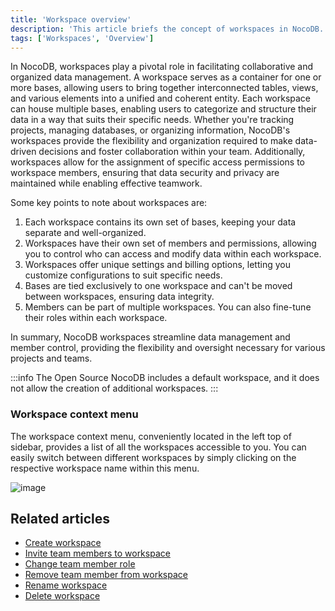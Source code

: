 ```yaml
---
title: 'Workspace overview'
description: 'This article briefs the concept of workspaces in NocoDB.'
tags: ['Workspaces', 'Overview']
---
```


In NocoDB, workspaces play a pivotal role in facilitating collaborative and organized data management. A workspace serves as a container for one or more bases, allowing users to bring together interconnected tables, views, and various elements into a unified and coherent entity. Each workspace can house multiple bases, enabling users to categorize and structure their data in a way that suits their specific needs. Whether you're tracking projects, managing databases, or organizing information, NocoDB's workspaces provide the flexibility and organization required to make data-driven decisions and foster collaboration within your team. Additionally, workspaces allow for the assignment of specific access permissions to workspace members, ensuring that data security and privacy are maintained while enabling effective teamwork.

Some key points to note about workspaces are:
1. Each workspace contains its own set of bases, keeping your data separate and well-organized.
2. Workspaces have their own set of members and permissions, allowing you to control who can access and modify data within each workspace.
3. Workspaces offer unique settings and billing options, letting you customize configurations to suit specific needs.
4. Bases are tied exclusively to one workspace and can't be moved between workspaces, ensuring data integrity.
5. Members can be part of multiple workspaces. You can also fine-tune their roles within each workspace.

In summary, NocoDB workspaces streamline data management and member control, providing the flexibility and oversight necessary for various projects and teams.

:::info
The Open Source NocoDB includes a default workspace, and it does not allow the creation of additional workspaces.
:::

### Workspace context menu

The workspace context menu, conveniently located in the left top of sidebar, provides a list of all the workspaces accessible to you. 
You can easily switch between different workspaces by simply clicking on the respective workspace name within this menu.

![image](/img/v2/workspace/workspace-context-menu.png)


## Related articles
- [Create workspace](/workspaces/create-workspace)
- [Invite team members to workspace](/workspaces/workspace-collaboration)
- [Change team member role](/workspaces/workspace-collaboration#modifying-workspace-member-roles)
- [Remove team member from workspace](/workspaces/workspace-collaboration#removing-workspace-members)
- [Rename workspace](/workspaces/actions-on-workspace#rename-workspace)
- [Delete workspace](/workspaces/actions-on-workspace#delete-workspace)


[//]: # (Workspaces in NocoDB are collection of one or more [Bases]&#40;/bases/base-overview&#41;. You can create multiple workspaces to organize your bases and members. Some of the key points to note about workspaces are:)
[//]: # (- Each workspace has its own set of bases.)
[//]: # (- Each workspace has its own set of members and access permissions.)
[//]: # (- Each workspace has its own set of settings & billing plans)
[//]: # (- A base can be a part of only one workspace & cannot be moved between workspaces.)
[//]: # (- A member can be a member of multiple workspaces.)
[//]: # (- A member can have different access permissions in different workspaces.)